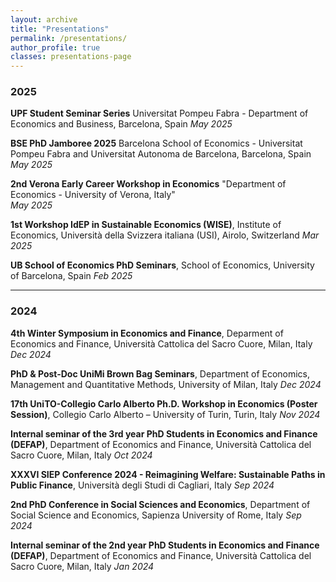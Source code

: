 ```yaml
---
layout: archive
title: "Presentations"
permalink: /presentations/
author_profile: true
classes: presentations-page
---
```

### 2025

**UPF Student Seminar Series**
Universitat Pompeu Fabra - Department of Economics and Business, Barcelona, Spain
*May 2025*

**BSE PhD Jamboree 2025**
Barcelona School of Economics - Universitat Pompeu Fabra and Universitat Autonoma de Barcelona, Barcelona, Spain
*May 2025*

**2nd Verona Early Career Workshop in Economics**
"Department of Economics - University of Verona, Italy"  
*May 2025*

**1st Workshop IdEP in Sustainable Economics (WISE)**,
Institute of Economics, Università della Svizzera italiana (USI), Airolo, Switzerland
*Mar 2025*

**UB School of Economics PhD Seminars**, 
School of Economics, University of Barcelona, Spain 
*Feb 2025*

---

### 2024

**4th Winter Symposium in Economics and Finance**, 
Deparment of Economics and Finance, Università Cattolica del Sacro Cuore, Milan, Italy
*Dec 2024*

**PhD & Post-Doc UniMi Brown Bag Seminars**, 
Department of Economics, Management and Quantitative Methods, University of Milan, Italy
*Dec 2024*

**17th UniTO-Collegio Carlo Alberto Ph.D. Workshop in Economics (Poster Session)**, 
Collegio Carlo Alberto – University of Turin, Turin, Italy
*Nov 2024*

**Internal seminar of the 3rd year PhD Students in Economics and Finance (DEFAP)**, 
Department of Economics and Finance, Università Cattolica del Sacro Cuore, Milan, Italy
*Oct 2024*

**XXXVI SIEP Conference 2024 - Reimagining Welfare: Sustainable Paths in Public Finance**, 
Università degli Studi di Cagliari, Italy
*Sep 2024*

**2nd PhD Conference in Social Sciences and Economics**, 
Department of Social Science and Economics, Sapienza University of Rome, Italy
*Sep 2024*

**Internal seminar of the 2nd year PhD Students in Economics and Finance (DEFAP)**, 
Department of Economics and Finance, Università Cattolica del Sacro Cuore, Milan, Italy
*Jan 2024*

